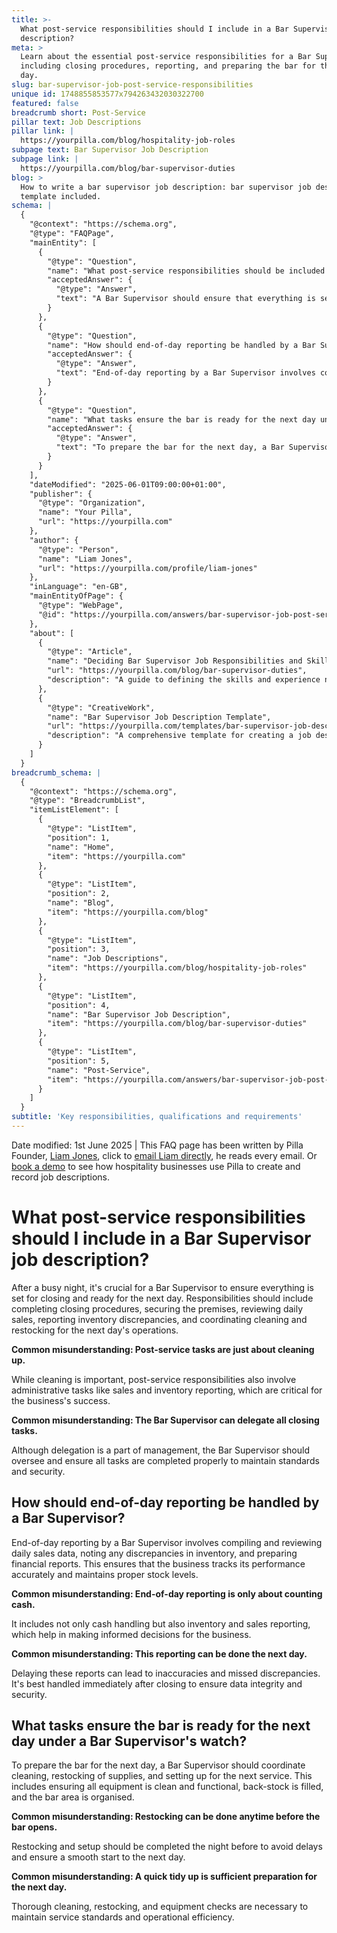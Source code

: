 ```yaml
---
title: >-
  What post-service responsibilities should I include in a Bar Supervisor job
  description?
meta: >
  Learn about the essential post-service responsibilities for a Bar Supervisor,
  including closing procedures, reporting, and preparing the bar for the next
  day.
slug: bar-supervisor-job-post-service-responsibilities
unique id: 1748855853577x794263432030322700
featured: false
breadcrumb short: Post-Service
pillar text: Job Descriptions
pillar link: |
  https://yourpilla.com/blog/hospitality-job-roles
subpage text: Bar Supervisor Job Description
subpage link: |
  https://yourpilla.com/blog/bar-supervisor-duties
blog: >
  How to write a bar supervisor job description: bar supervisor job description
  template included.
schema: |
  {
    "@context": "https://schema.org",
    "@type": "FAQPage",
    "mainEntity": [
      {
        "@type": "Question",
        "name": "What post-service responsibilities should be included in a Bar Supervisor job description?",
        "acceptedAnswer": {
          "@type": "Answer",
          "text": "A Bar Supervisor should ensure that everything is set for closing and ready for the next day after a busy night. Responsibilities include completing closing procedures, securing the premises, reviewing daily sales, reporting inventory discrepancies, and coordinating cleaning and restocking for the next day's operations. While cleaning is important, overseeing administrative tasks like sales and inventory reporting is also crucial for business success. The Bar Supervisor should ensure all tasks are completed properly to maintain standards and security."
        }
      },
      {
        "@type": "Question",
        "name": "How should end-of-day reporting be handled by a Bar Supervisor?",
        "acceptedAnswer": {
          "@type": "Answer",
          "text": "End-of-day reporting by a Bar Supervisor involves compiling and reviewing daily sales data, noting any discrepancies in inventory, and preparing financial reports. This ensures the business tracks its performance accurately and maintains proper stock levels. It includes not only cash handling but also inventory and sales reporting, which are essential for making informed decisions. These reports should be handled immediately after closing to ensure data integrity and security."
        }
      },
      {
        "@type": "Question",
        "name": "What tasks ensure the bar is ready for the next day under a Bar Supervisor's watch?",
        "acceptedAnswer": {
          "@type": "Answer",
          "text": "To prepare the bar for the next day, a Bar Supervisor should coordinate cleaning, restocking of supplies, and setting up for the next service. This includes ensuring all equipment is clean and functional, back-stock is filled, and the bar area is organised. Restocking and setup should be completed the night before to avoid delays and ensure a smooth start to the next day. Thorough cleaning, restocking, and equipment checks are necessary to maintain service standards and operational efficiency."
        }
      }
    ],
    "dateModified": "2025-06-01T09:00:00+01:00",
    "publisher": {
      "@type": "Organization",
      "name": "Your Pilla",
      "url": "https://yourpilla.com"
    },
    "author": {
      "@type": "Person",
      "name": "Liam Jones",
      "url": "https://yourpilla.com/profile/liam-jones"
    },
    "inLanguage": "en-GB",
    "mainEntityOfPage": {
      "@type": "WebPage",
      "@id": "https://yourpilla.com/answers/bar-supervisor-job-post-service-responsibilities"
    },
    "about": [
      {
        "@type": "Article",
        "name": "Deciding Bar Supervisor Job Responsibilities and Skills",
        "url": "https://yourpilla.com/blog/bar-supervisor-duties",
        "description": "A guide to defining the skills and experience needed for a Bar Supervisor, covering job responsibilities and essential skills."
      },
      {
        "@type": "CreativeWork",
        "name": "Bar Supervisor Job Description Template",
        "url": "https://yourpilla.com/templates/bar-supervisor-job-description",
        "description": "A comprehensive template for creating a job description for the role of a Bar Supervisor, including detailed responsibilities and requirements."
      }
    ]
  }
breadcrumb_schema: |
  {
    "@context": "https://schema.org",
    "@type": "BreadcrumbList",
    "itemListElement": [
      {
        "@type": "ListItem",
        "position": 1,
        "name": "Home",
        "item": "https://yourpilla.com"
      },
      {
        "@type": "ListItem",
        "position": 2,
        "name": "Blog",
        "item": "https://yourpilla.com/blog"
      },
      {
        "@type": "ListItem",
        "position": 3,
        "name": "Job Descriptions",
        "item": "https://yourpilla.com/blog/hospitality-job-roles"
      },
      {
        "@type": "ListItem",
        "position": 4,
        "name": "Bar Supervisor Job Description",
        "item": "https://yourpilla.com/blog/bar-supervisor-duties"
      },
      {
        "@type": "ListItem",
        "position": 5,
        "name": "Post-Service",
        "item": "https://yourpilla.com/answers/bar-supervisor-job-post-service-responsibilities"
      }
    ]
  }
subtitle: 'Key responsibilities, qualifications and requirements'
---
```


Date modified: 1st June 2025 | This FAQ page has been written by Pilla Founder, [Liam Jones](https://yourpilla.com/profile/liam-jones), click to [email Liam directly](https://mailto:liam@yourpilla.com/), he reads every email. Or [book a demo](https://calendly.com/pilla/demo) to see how hospitality businesses use Pilla to create and record job descriptions.

# What post-service responsibilities should I include in a Bar Supervisor job description?

After a busy night, it's crucial for a Bar Supervisor to ensure everything is set for closing and ready for the next day. Responsibilities should include completing closing procedures, securing the premises, reviewing daily sales, reporting inventory discrepancies, and coordinating cleaning and restocking for the next day's operations.

**Common misunderstanding: Post-service tasks are just about cleaning up.**

While cleaning is important, post-service responsibilities also involve administrative tasks like sales and inventory reporting, which are critical for the business's success.

**Common misunderstanding: The Bar Supervisor can delegate all closing tasks.**

Although delegation is a part of management, the Bar Supervisor should oversee and ensure all tasks are completed properly to maintain standards and security.

## How should end-of-day reporting be handled by a Bar Supervisor?

End-of-day reporting by a Bar Supervisor involves compiling and reviewing daily sales data, noting any discrepancies in inventory, and preparing financial reports. This ensures that the business tracks its performance accurately and maintains proper stock levels.

**Common misunderstanding: End-of-day reporting is only about counting cash.**

It includes not only cash handling but also inventory and sales reporting, which help in making informed decisions for the business.

**Common misunderstanding: This reporting can be done the next day.**

Delaying these reports can lead to inaccuracies and missed discrepancies. It's best handled immediately after closing to ensure data integrity and security.

## What tasks ensure the bar is ready for the next day under a Bar Supervisor's watch?

To prepare the bar for the next day, a Bar Supervisor should coordinate cleaning, restocking of supplies, and setting up for the next service. This includes ensuring all equipment is clean and functional, back-stock is filled, and the bar area is organised.

**Common misunderstanding: Restocking can be done anytime before the bar opens.**

Restocking and setup should be completed the night before to avoid delays and ensure a smooth start to the next day.

**Common misunderstanding: A quick tidy up is sufficient preparation for the next day.**

Thorough cleaning, restocking, and equipment checks are necessary to maintain service standards and operational efficiency.

